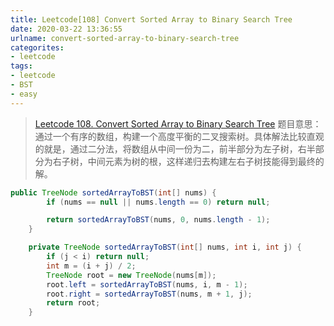 ```yaml
---
title: Leetcode[108] Convert Sorted Array to Binary Search Tree
date: 2020-03-22 13:36:55
urlname: convert-sorted-array-to-binary-search-tree
categorites:
- leetcode
tags:
- leetcode
- BST
- easy
---
```


>[Leetcode 108. Convert Sorted Array to Binary Search Tree](https://leetcode.com/problems/convert-sorted-array-to-binary-search-tree/)
题目意思：通过一个有序的数组，构建一个高度平衡的二叉搜索树。具体解法比较直观的就是，通过二分法，将数组从中间一份为二，前半部分为左子树，右半部分为右子树，中间元素为树的根，这样递归去构建左右子树技能得到最终的解。

<!-- more -->

```java
public TreeNode sortedArrayToBST(int[] nums) {
        if (nums == null || nums.length == 0) return null;

        return sortedArrayToBST(nums, 0, nums.length - 1);
    }

    private TreeNode sortedArrayToBST(int[] nums, int i, int j) {
        if (j < i) return null;
        int m = (i + j) / 2;
        TreeNode root = new TreeNode(nums[m]);
        root.left = sortedArrayToBST(nums, i, m - 1);
        root.right = sortedArrayToBST(nums, m + 1, j);
        return root;
    }
```